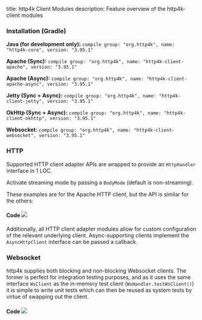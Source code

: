 title: http4k Client Modules
description: Feature overview of the http4k-client modules

### Installation (Gradle)
**Java (for development only):** ```compile group: "org.http4k", name: "http4k-core", version: "3.95.1"```

**Apache (Sync):** ```compile group: "org.http4k", name: "http4k-client-apache", version: "3.95.1"```

**Apache (Async):** ```compile group: "org.http4k", name: "http4k-client-apache-async", version: "3.95.1"```

**Jetty (Sync + Async):** ```compile group: "org.http4k", name: "http4k-client-jetty", version: "3.95.1"```

**OkHttp (Sync + Async):** ```compile group: "org.http4k", name: "http4k-client-okhttp", version: "3.95.1"```

**Websocket:** ```compile group: "org.http4k", name: "http4k-client-websocket", version: "3.95.1"```

### HTTP
Supported HTTP client adapter APIs are wrapped to provide an `HttpHandler` interface in 1 LOC.

Activate streaming mode by passing a `BodyMode` (default is non-streaming).

These examples are for the Apache HTTP client, but the API is similar for the others:

#### Code [<img class="octocat" src="/img/octocat-32.png"/>](https://github.com/http4k/http4k/blob/master/src/docs/guide/modules/clients/example_http.kt)
<script src="https://gist-it.appspot.com/https://github.com/http4k/http4k/blob/master/src/docs/guide/modules/clients/example_http.kt"></script>

Additionally, all HTTP client adapter modules allow for custom configuration of the relevant underlying client. Async-supporting clients implement the `AsyncHttpClient` interface can be passed a callback.

### Websocket
http4k supplies both blocking and non-blocking Websocket clients. The former is perfect for integration testing purposes, and as it uses the same interface `WsClient` as the in-memory test client (`WsHandler.testWsClient()`) it is simple to write unit tests which can then be reused as system tests by virtue of swapping out the client.

#### Code [<img class="octocat" src="/img/octocat-32.png"/>](https://github.com/http4k/http4k/blob/master/src/docs/guide/modules/clients/example_websocket.kt)
<script src="https://gist-it.appspot.com/https://github.com/http4k/http4k/blob/master/src/docs/guide/modules/clients/example_websocket.kt"></script>
